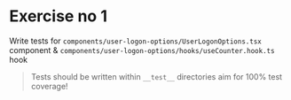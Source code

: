 # Exercise no 1

Write tests for `components/user-logon-options/UserLogonOptions.tsx` component & `components/user-logon-options/hooks/useCounter.hook.ts` hook

> Tests should be written within `__test__` directories
> aim for 100% test coverage!

